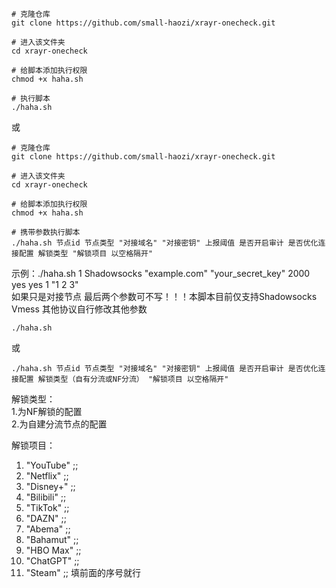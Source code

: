 ```
# 克隆仓库
git clone https://github.com/small-haozi/xrayr-onecheck.git

# 进入该文件夹
cd xrayr-onecheck

# 给脚本添加执行权限
chmod +x haha.sh

# 执行脚本
./haha.sh
```

或

```
# 克隆仓库
git clone https://github.com/small-haozi/xrayr-onecheck.git

# 进入该文件夹
cd xrayr-onecheck

# 给脚本添加执行权限
chmod +x haha.sh

# 携带参数执行脚本
./haha.sh 节点id 节点类型 "对接域名" "对接密钥" 上报阈值 是否开启审计 是否优化连接配置 解锁类型 "解锁项目 以空格隔开"
```
示例：./haha.sh 1 Shadowsocks "example.com" "your_secret_key" 2000 yes yes 1 "1 2 3"<br>
如果只是对接节点   最后两个参数可不写！！！本脚本目前仅支持Shadowsocks  Vmess   其他协议自行修改其他参数

```
./haha.sh
```
或
```
./haha.sh 节点id 节点类型 "对接域名" "对接密钥" 上报阈值 是否开启审计 是否优化连接配置 解锁类型（自有分流或NF分流） "解锁项目 以空格隔开"
```

解锁类型：<br>
1.为NF解锁的配置<br>
2.为自建分流节点的配置

解锁项目：
1)  "YouTube" ;;
2)  "Netflix" ;;
3)  "Disney+" ;;
4)  "Bilibili" ;;
5)  "TikTok" ;;
6)  "DAZN" ;;
7)  "Abema" ;;
8)  "Bahamut" ;;
9)  "HBO Max" ;;
10)  "ChatGPT" ;;
11)  "Steam" ;;
 填前面的序号就行
